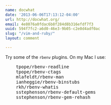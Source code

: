 ```yaml
---
name: docwhat
date: '2013-06-06T17:13:12-04:00'
url: http://docwhat.org/
email: 4e8076a0fdac6b8f284d8b316efdf7f3
uuid: 594f7fc2-a6d0-46e3-9b05-c2e0d4adf0ac
slug: "/vim-and-ruby/"
layout: comment

---
```


Try some of the <code>rbenv</code> plugins. On my Mac I use:

<pre>    tpope/rbenv-readline
    tpope/rbenv-ctags
    mlafeldt/rbenv-man
    ianheggie/rbenv-binstubs
    rkh/rbenv-whatis
    sstephenson/rbenv-default-gems
    sstephenson/rbenv-gem-rehash</pre>
